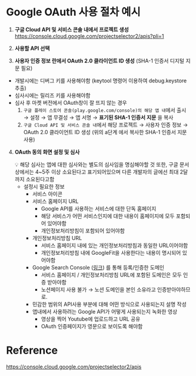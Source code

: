 # Google OAuth 사용 절차 예시

1. **구글 Cloud API 및 서비스 콘솔 내에서 프로젝트 생성**  
https://console.cloud.google.com/projectselector2/apis?pli=1  

2. **사용할 API 선택**  

3. **사용자 인증 정보 란에서 OAuth 2.0 클라이언트 ID 생성** (SHA-1 인증서 디지털 지문 필요)  
- 개발시에는 디버그 키를 사용해야함 (keytool 명령어 이용하여 debug.keystore 추출)
- 심사시에는 릴리즈 키를 사용해야함
- 심사 후 마켓 버전에서 OAuth창이 잘 뜨지 않는 경우  
    1. `구글 플레이 스토어 콘솔(play.google.com/console)의 해당 앱 내`에서
출시 → 설정 → 앱 무결성 → 앱 서명 → **표기된 SHA-1 인증서 지문** 을 복사
    2. `구글 Cloud API 및 서비스 콘솔 내`에서
해당 프로젝트 → 사용자 인증 정보 → OAuth 2.0 클라이언트 ID 생성 
(위의 a단계 에서 복사한 SHA-1 인증서 지문 사용)

4. **OAuth 동의 화면 설정 및 심사**
    
    <aside>
    💡 해당 심사는 앱에 대한 심사와는 별도의 심사임을 명심해야할 것 
    또한, 구글 문서상에서는 4~5주 이상 소요된다고 표기되어있으며 다른 개발자의 글에선 최대 2달까지 소요된다고함
    
    </aside>
    
    - 설정시 필요한 정보
        - 서비스 아이콘
        - 서비스 홈페이지 URL
            - Google API를 사용하는 서비스에 대한 단독 홈페이지
            - 해당 서비스가 어떤 서비스인지에 대한 내용이 홈페이지에 모두 포함되어 있어야함
            - 개인정보처리방침이 포함되어 있어야함
        - 개인정보처리방침 URL
            - 서비스 홈페이지 내에 있는 개인정보처리방침과 동일한 URL이어야함
            - 개인정보처리방침 내에 GoogleFit을 사용한다는 내용이 명시되어 있어야함
        - Google Search Console ([링크](https://search.google.com/search-console/about)) 를 통해 등록/인증한 도메인
            - 서비스 홈페이지 / 개인정보처리방침 URL에 포함된 도메인은 모두 인증 받아야함
            - 노션페이지 사용 불가 → 노션 도메인을 본인 소유라고 인증받아야하므로.
        - 민감한 범위의 API사용 부분에 대해 어떤 방식으로 사용되는지 설명 작성
        - 앱내에서 사용하려는 Google API가 어떻게 사용되는지 녹화한 영상
            - 영상을 찍어 Youtube에 업로드하고 URL 공유
            - OAuth 인증페이지가 영문으로 보이도록 해야함

# Reference
https://console.cloud.google.com/projectselector2/apis  